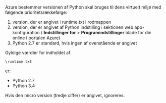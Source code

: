Azure bestemmer versionen af Python skal bruges til dens virtuelt miljø med følgende prioritetsrækkefølge:

1. version, der er angivet i runtime.txt i rodmappen
1. version, der er angivet af Python indstilling i sektionen web app-konfiguration ( **Indstillinger for** > **Programindstillinger** blade for din online i portalen Azure)
1. Python 2.7 er standard, hvis ingen af ovenstående er angivet

Gyldige værdier for indholdet af 

    \runtime.txt

er:

- Python 2.7
- Python 3.4

Hvis den micro version (tredje ciffer) er angivet, ignoreres.
